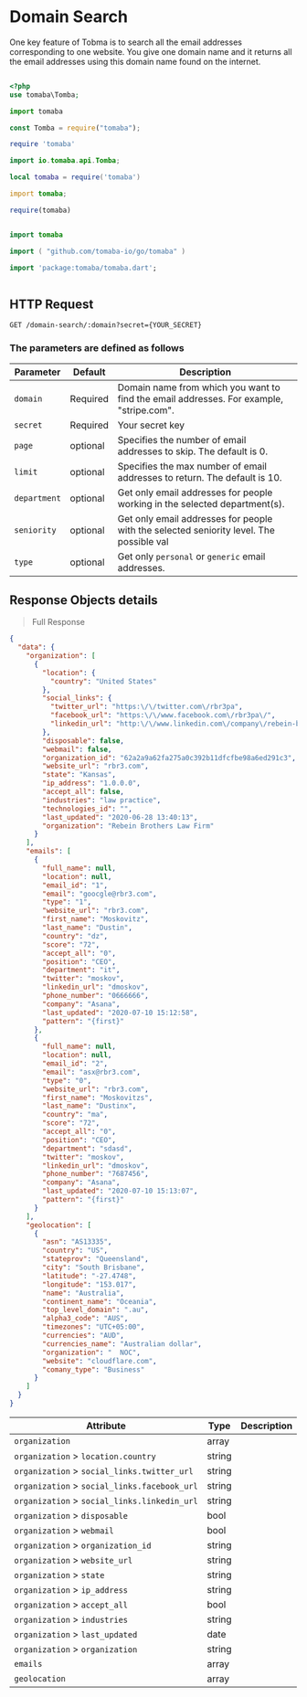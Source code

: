 # Domain Search

One key feature of Tobma is to search all the email addresses corresponding to one website.
You give one domain name and it returns all the email addresses using this domain name found on the internet.

```shell

```

```php
<?php
use tomaba\Tomba;

```

```python
import tomaba

```

```javascript
const Tomba = require("tomaba");

```

```ruby
require 'tomaba'

```

```java
import io.tomaba.api.Tomba;

```

```lua
local tomaba = require('tomaba')

```

```d
import tomaba;

```

```r
require(tomaba)

```

```elixir

```

```swift
import tomaba

```

```go
import ( "github.com/tomaba-io/go/tomaba" )

```

```dart
import 'package:tomaba/tomaba.dart';

```

```powershell

```

## HTTP Request

`GET /domain-search/:domain?secret={YOUR_SECRET}`

### The parameters are defined as follows

| Parameter    | Default  | Description                                                                             |
| ------------ | -------- | --------------------------------------------------------------------------------------- |
| `domain`     | Required | Domain name from which you want to find the email addresses. For example, "stripe.com". |
| `secret`     | Required | Your secret key                                                                         |
| `page`       | optional | Specifies the number of email addresses to skip. The default is 0.                      |
| `limit`      | optional | Specifies the max number of email addresses to return. The default is 10.               |
| `department` | optional | Get only email addresses for people working in the selected department(s).              |
| `seniority`  | optional | Get only email addresses for people with the selected seniority level. The possible val |
| `type`       | optional | Get only `personal` or `generic` email addresses.                                       |

## Response  Objects details

> Full Response

```json
{
  "data": {
    "organization": [
      {
        "location": {
          "country": "United States"
        },
        "social_links": {
          "twitter_url": "https:\/\/twitter.com\/rbr3pa",
          "facebook_url": "https:\/\/www.facebook.com\/rbr3pa\/",
          "linkedin_url": "http:\/\/www.linkedin.com\/company\/rebein-bangerter-rebein-pa"
        },
        "disposable": false,
        "webmail": false,
        "organization_id": "62a2a9a62fa275a0c392b11dfcfbe98a6ed291c3",
        "website_url": "rbr3.com",
        "state": "Kansas",
        "ip_address": "1.0.0.0",
        "accept_all": false,
        "industries": "law practice",
        "technologies_id": "",
        "last_updated": "2020-06-28 13:40:13",
        "organization": "Rebein Brothers Law Firm"
      }
    ],
    "emails": [
      {
        "full_name": null,
        "location": null,
        "email_id": "1",
        "email": "goocgle@rbr3.com",
        "type": "1",
        "website_url": "rbr3.com",
        "first_name": "Moskovitz",
        "last_name": "Dustin",
        "country": "dz",
        "score": "72",
        "accept_all": "0",
        "position": "CEO",
        "department": "it",
        "twitter": "moskov",
        "linkedin_url": "dmoskov",
        "phone_number": "0666666",
        "company": "Asana",
        "last_updated": "2020-07-10 15:12:58",
        "pattern": "{first}"
      },
      {
        "full_name": null,
        "location": null,
        "email_id": "2",
        "email": "asx@rbr3.com",
        "type": "0",
        "website_url": "rbr3.com",
        "first_name": "Moskovitzs",
        "last_name": "Dustinx",
        "country": "ma",
        "score": "72",
        "accept_all": "0",
        "position": "CEO",
        "department": "sdasd",
        "twitter": "moskov",
        "linkedin_url": "dmoskov",
        "phone_number": "7687456",
        "company": "Asana",
        "last_updated": "2020-07-10 15:13:07",
        "pattern": "{first}"
      }
    ],
    "geolocation": [
      {
        "asn": "AS13335",
        "country": "US",
        "stateprov": "Queensland",
        "city": "South Brisbane",
        "latitude": "-27.4748",
        "longitude": "153.017",
        "name": "Australia",
        "continent_name": "Oceania",
        "top_level_domain": ".au",
        "alpha3_code": "AUS",
        "timezones": "UTC+05:00",
        "currencies": "AUD",
        "currencies_name": "Australian dollar",
        "organization": "  NOC",
        "website": "cloudflare.com",
        "comany_type": "Business"
      }
    ]
  }
}
```

| Attribute                                    | Type   | Description |
| -------------------------------------------- | ------ | ----------- |
| `organization`                               | array  |
| `organization` > `location.country`          | string |
| `organization` > `social_links.twitter_url`  | string |
| `organization` > `social_links.facebook_url` | string |
| `organization` > `social_links.linkedin_url` | string |
| `organization` > `disposable`                | bool   |
| `organization` > `webmail`                   | bool   |
| `organization` > `organization_id`           | string |
| `organization` > `website_url`               | string |
| `organization` > `state`                     | string |
| `organization` > `ip_address`                | string |
| `organization` > `accept_all`                | bool   |
| `organization` > `industries`                | string |
| `organization` > `last_updated`              | date   |
| `organization` > `organization`              | string |
| `emails`                                     | array  |
| `geolocation`                                | array  |
